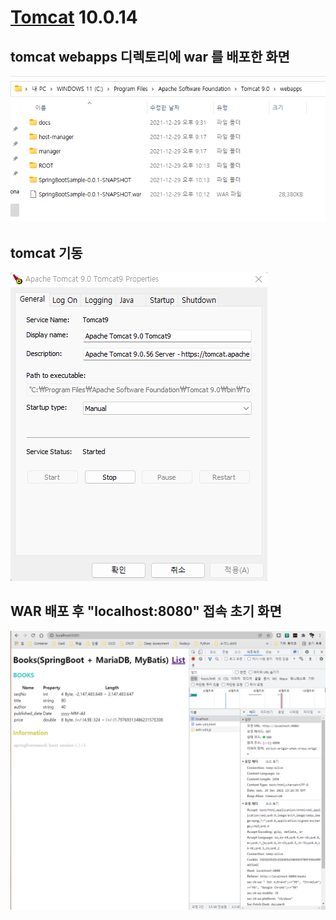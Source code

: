 # [Tomcat](https://tomcat.apache.org/) 10.0.14

## tomcat webapps 디렉토리에 war 를 배포한 화면
![tomcat9-webapps.png](./img/tomcat9-webapps.png)

## tomcat 기동
![tomcat-9.png](./img/tomcat-9.png)

## WAR 배포 후 "localhost:8080" 접속 초기 화면
![tomcat-9-browser.png](./img/tomcat-9-browser.png)